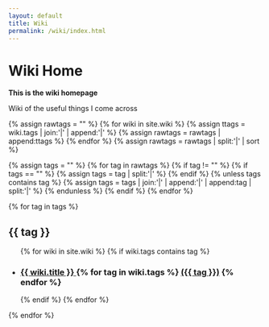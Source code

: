 ```yaml
---
layout: default
title: Wiki
permalink: /wiki/index.html
---
```


# Wiki Home

**This is the wiki homepage**

Wiki of the useful things I come across

{% assign rawtags = "" %}
{% for wiki in site.wiki %}
  {% assign ttags = wiki.tags | join:'|' | append:'|' %}
  {% assign rawtags = rawtags | append:ttags %}
{% endfor %}
{% assign rawtags = rawtags | split:'|' | sort %}

{% assign tags = "" %}
{% for tag in rawtags %}
  {% if tag != "" %}
    {% if tags == "" %}
      {% assign tags = tag | split:'|' %}
      {% endif %}
      {% unless tags contains tag %}
      {% assign tags = tags | join:'|' | append:'|' | append:tag | split:'|' %}
    {% endunless %}
  {% endif %}
{% endfor %}

{% for tag in tags %}
  <h2 id="{{ tag | slugify }}">{{ tag }}</h2>
  <ul>
  {% for wiki in site.wiki %}
    {% if wiki.tags contains tag %}
      <li>
      <h3>
      <a href="{{ wiki.url }}">
      {{ wiki.title }}
      </a>
      {% for tag in wiki.tags %}
        <a class="tag" href="/wiki/tag/#{{ tag | slugify }}">({{ tag }})</a>
      {% endfor %}
      </h3>
      </li>
    {% endif %}
  {% endfor %}
  </ul>
{% endfor %}
